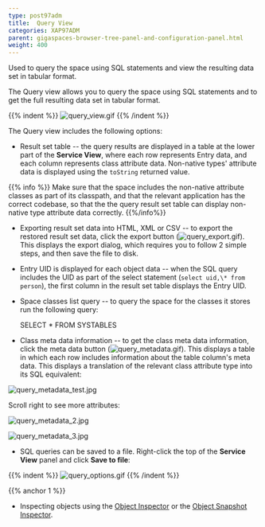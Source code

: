 ```yaml
---
type: post97adm
title:  Query View
categories: XAP97ADM
parent: gigaspaces-browser-tree-panel-and-configuration-panel.html
weight: 400
---
```


 Used to query the space using SQL statements and view the resulting data set in tabular format.


The Query view allows you to query the space using SQL statements and to get the full resulting data set in tabular format.

{{% indent %}}
![query_view.gif](/attachment_files/query_view.gif)
{{% /indent %}}

The Query view includes the following options:

- Result set table -- the query results are displayed in a table at the lower part of the **Service View**, where each row represents Entry data, and each column represents class attribute data. Non-native types' attribute data is displayed using the `toString` returned value.

{{% info %}}
Make sure that the space includes the non-native attribute classes as part of its classpath, and that the relevant application has the correct codebase, so that the the query result set table can display non-native type attribute data correctly.
{{%/info%}}

- Exporting result set data into HTML, XML or CSV -- to export the restored result set data, click the export button (![query_export.gif](/attachment_files/query_export.gif)). This displays the export dialog, which requires you to follow 2 simple steps, and then save the file to disk.
- Entry UID is displayed for each object data -- when the SQL query includes the UID as part of the select statement (`select uid,\* from person`), the first column in the result set table displays the Entry UID.
- Space classes list query -- to query the space for the classes it stores run the following query:

    SELECT * FROM SYSTABLES

- Class meta data information -- to get the class meta data information, click the meta data button (![query_metadata.gif](/attachment_files/query_metadata.gif)). This displays a table in which each row includes information about the table column's meta data. This displays a translation of the relevant class attribute type into its SQL equivalent:

![query_metadata_test.jpg](/attachment_files/query_metadata_test.jpg)

Scroll right to see more attributes:

![query_metadata_2.jpg](/attachment_files/query_metadata_2.jpg)

![query_metadata_3.jpg](/attachment_files/query_metadata_3.jpg)

- SQL queries can be saved to a file. Right-click the top of the **Service View** panel and click **Save to file**:

{{% indent %}}
![query_options.gif](/attachment_files/query_options.gif)
{{% /indent %}}

{{% anchor 1 %}}

- Inspecting objects using the [Object Inspector](./gigaspaces-browser-object-inspector.html) or the [Object Snapshot Inspector](./gigaspaces-browser-object-inspector.html).
